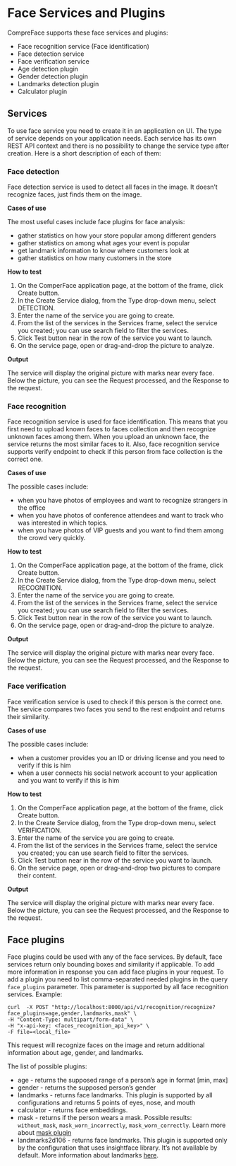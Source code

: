 # Face Services and Plugins

CompreFace supports these face services and plugins:
* Face recognition service (Face identification)
* Face detection service
* Face verification service
* Age detection plugin
* Gender detection plugin
* Landmarks detection plugin
* Calculator plugin

## Services

To use face service you need to create it in an application on UI. The type of service depends on your application needs. Each service has its own REST API context and there is no possibility to change the service type after creation. Here is a short description of each of them:

### Face detection

Face detection service is used to detect all faces in the image. It doesn’t recognize faces, just finds them on the image.

**Cases of use**

The most useful cases include face plugins for face analysis:
  * gather statistics on how your store popular among different genders
  * gather statistics on among what ages your event is popular
  * get landmark information to know where customers look at
  * gather statistics on how many customers in the store

**How to test**

1. On the ComperFace application page, at the bottom of the frame, click Create button.
2. In the Create Service dialog, from the Type drop-down menu, select DETECTION.
3. Enter the name of the service you are going to create.
4. From the list of the services in the Services frame, select the service you created; you can use search field to filter the services.
5. Click Test button near in the row of the service you want to launch.
6. On the service page, open or drag-and-drop the picture to analyze.

**Output**

The service will display the original picture with marks near every face.
Below the picture, you can see the Request processed, and the Response to the request.

### Face recognition

Face recognition service is used for face identification. This means that you first need to upload known faces to faces collection and then recognize unknown faces among them. When you upload an unknown face, the service returns the most similar faces to it. Also, face recognition service supports verify endpoint to check if this person from face collection is the correct one. 

**Cases of use**

The possible cases include:
  * when you have photos of employees and want to recognize strangers in the office
  * when you have photos of conference attendees and want to track who was interested in which topics.
  * when you have photos of VIP guests and you want to find them among the crowd very quickly.

**How to test**

1. On the ComperFace application page, at the bottom of the frame, click Create button.
2. In the Create Service dialog, from the Type drop-down menu, select RECOGNITION.
3. Enter the name of the service you are going to create.
4. From the list of the services in the Services frame, select the service you created; you can use search field to filter the services.
5. Click Test button near in the row of the service you want to launch.
6. On the service page, open or drag-and-drop the picture to analyze.

**Output**

The service will display the original picture with marks near every face.
Below the picture, you can see the Request processed, and the Response to the request.

### Face verification

Face verification service is used to check if this person is the correct one. The service compares two faces you send to the rest endpoint and returns their similarity. 

**Cases of use**

The possible cases include:
  * when a customer provides you an ID or driving license and you need to verify if this is him
  * when a user connects his social network account to your application and you want to verify if this is him

**How to test**

1. On the ComperFace application page, at the bottom of the frame, click Create button.
2. In the Create Service dialog, from the Type drop-down menu, select VERIFICATION.
3. Enter the name of the service you are going to create.
4. From the list of the services in the Services frame, select the service you created; you can use search field to filter the services.
5. Click Test button near in the row of the service you want to launch.
6. On the service page, open or drag-and-drop two pictures to compare their content.

**Output**

The service will display the original picture with marks near every face.
Below the picture, you can see the Request processed, and the Response to the request.

##  Face plugins

Face plugins could be used with any of the face services. By default, face services return only bounding boxes and similarity if 
applicable. To add more information in response you can add face plugins in your request. To add a plugin you need to list 
comma-separated needed plugins in the query `face_plugins` parameter. This parameter is supported by all face recognition services.
Example:

```shell
curl  -X POST "http://localhost:8000/api/v1/recognition/recognize?face_plugins=age,gender,landmarks,mask" \
-H "Content-Type: multipart/form-data" \
-H "x-api-key: <faces_recognition_api_key>" \
-F file=<local_file>
```

This request will recognize faces on the image and return additional information about age, gender, and landmarks.

The list of possible plugins:
* age - returns the supposed range of a person’s age in format [min, max]
* gender - returns the supposed person’s gender
* landmarks - returns face landmarks. This plugin is supported by all configurations and returns 5 points of eyes, nose, and mouth
* calculator - returns face embeddings.  
* mask - returns if the person wears a mask. Possible results: `without_mask`, `mask_worn_incorrectly`, `mask_worn_correctly`. Learn more about [mask plugin](Mask-detection-plugin.md)
* landmarks2d106 - returns face landmarks. This plugin is supported only by the configuration that uses insightface library. It’s not 
  available by default. More information about landmarks [here](https://github.com/deepinsight/insightface/tree/master/alignment/coordinateReg#visualization).
